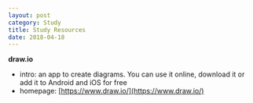 ```yaml
---
layout: post
category: Study
title: Study Resources
date: 2018-04-18
---
```


**draw.io**

- intro: an app to create diagrams. You can use it online, download it or add it to Android and iOS for free
- homepage: [https://www.draw.io/](https://www.draw.io/)
